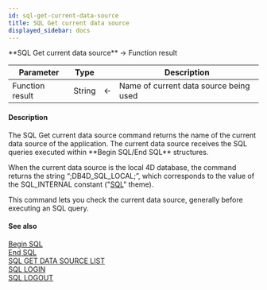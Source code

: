 ```yaml
---
id: sql-get-current-data-source
title: SQL Get current data source
displayed_sidebar: docs
---
```


<!--REF #_command_.SQL Get current data source.Syntax-->**SQL Get current data source**  -> Function result<!-- END REF-->
<!--REF #_command_.SQL Get current data source.Params-->
| Parameter | Type |  | Description |
| --- | --- | --- | --- |
| Function result | String | <- | Name of current data source being used |

<!-- END REF-->

#### Description 

<!--REF #_command_.SQL Get current data source.Summary-->The SQL Get current data source command returns the name of the current data source of the application.<!-- END REF--> The current data source receives the SQL queries executed within **Begin SQL/End SQL** structures.

When the current data source is the local 4D database, the command returns the string “;DB4D\_SQL\_LOCAL;”, which corresponds to the value of the SQL\_INTERNAL constant ("[SQL](/4Dv20R6/4D/20-R6/SQL.302-6958478.en.html)" theme).

This command lets you check the current data source, generally before executing an SQL query.

#### See also 
[Begin SQL](begin-sql.md)  
[End SQL](end-sql.md)  
[SQL GET DATA SOURCE LIST](sql-get-data-source-list.md)  
[SQL LOGIN](sql-login.md)  
[SQL LOGOUT](sql-logout.md)  